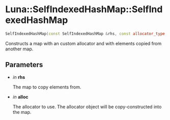 # Luna::SelfIndexedHashMap::SelfIndexedHashMap

```c++
SelfIndexedHashMap(const SelfIndexedHashMap &rhs, const allocator_type &alloc)
```

Constructs a map with an custom allocator and with elements copied from another map. 



## Parameters
* *in* **rhs**

    The map to copy elements from. 

* *in* **alloc**

    The allocator to use. The allocator object will be copy-constructed into the map. 

